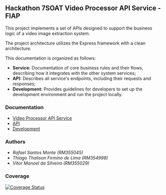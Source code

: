 ## Hackathon 7SOAT Video Processor API Service - FIAP

This project implements a set of APIs designed to support the business logic of a video image extraction system.

The project architecture utilizes the Express framework with a clean architecture.

This documentation is organized as follows:

- **Service:** Documentation of core business rules and their flows, describing how it integrates with the other system services;
- **API:** Describes all service's endpoints, including their requests and responses;
- **Development:** Provides guidelines for developers to set up the development environment and run the project locally.

### Documentation

- [Video Processor API Service](docs/service.md)
- [API](docs/api.md)
- [Development](docs/development.md)

### Authors

- _Rafael Santos Monte (RM355045)_
- _Thiago Thalison Firmino de Lima (RM354998)_
- _Vitor Manoel da Silveira (RM355029)_

### Coverage

[![Coverage Status](https://coveralls.io/repos/github/rafaelsmonte/tech-challenge-7soat-payment-service/badge.svg)](https://coveralls.io/github/rafaelsmonte/tech-challenge-7soat-payment-service)
